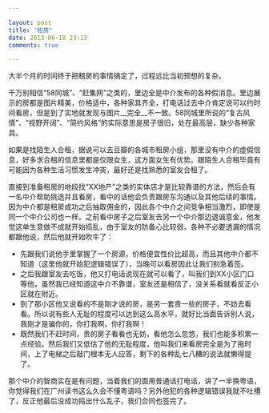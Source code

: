 ```yaml
---

layout: post
title: "租房"
date: 2013-06-18 23:13
comments: true

---
```

大半个月的时间终于把租房的事情搞定了，过程远比当初预想的复杂。

千万别相信“58同城”、“赶集网”之类的，里边全是中介发布的各种假消息。里边展示的房都是图片精美，价格适中，各种家具齐全，打电话过去中介肯定说可以约时间看房，但是到了实地就发现与图片__完全__不一致。58同城里所说的“复古风情”、“视野开阔”、“简约风格”的实际意思是房子很旧，处在最高层，缺少各种家具。

如果是找陌生人合租，据说可以去豆瓣的各城市租房小组，那里没有中介的虚假信息，好多求合租的信息里都是仅限女生，这方面女生有优势。跟陌生人合租毕竟有可能因为各种生活习惯发生冲突，最好还是找熟悉的室友合租了。

直接到准备租房的地段找“XX地产”之类的实体店才是比较靠谱的方法，然后会有一名中介帮助挑选并且看房，看中的话他会负责跟房东沟通以及其他后续的事情。因为中介都是租房成功之后抽取佣金的，因此各个中介之间竞争相当激烈，即使是同一个中介公司也一样。之前看中房子之后室友去另一个中介那边退诚意金，他发觉这单生意做不成就开始捣乱，由于室友的防备心比较弱，各种不必要透漏的情况都跟他说，然后他就开始吹牛了：

* 先跟我们说他手里掌握了一个房源，价格便宜性价比超高，而且其他中介都不知道（这里他就开始犯逻辑错误了），当晚可以看房因此让我们别急着签。
* 之后我跟室友去吃饭，他又打电话说现在就可以看了，叫我们到XX小区门口等他，虽然我已经知道这中介不靠谱，室友还是相信了，没关系看就看反正小区就在附近。
* 到了那小区他又说看的不是刚才说的房，是另一套贵一些的房子，不妨去看看。所以说有些人无耻的程度可以达到这么高水平，就好比当面告诉别人说，我刚才是骗你的，你打我啊，你打我啊！
* 既然我们不赶时间，贵的房子看看也无妨，看他怎么忽悠，我们也能多积累一点经验。然后我们又低估了他的无耻程度，他叫我们来看房完全是为了拖时间，上了电梯之后敲门根本无人应答，剩下的各种乱七八糟的说法就懒得提了。

那个中介的智商实在是有问题，当着我们的面用普通话打电话，讲了一半换粤语，你觉得我们在广州读书这么久会不懂粤语吗？另外他犯的各种逻辑错误我就不吐槽了，反正他最后没成功捣出什么乱子，我们合同也签完了。